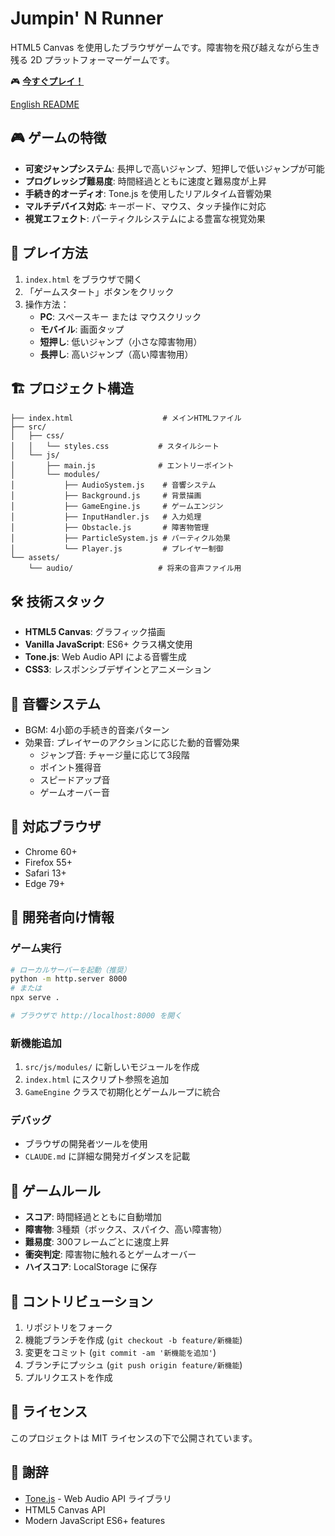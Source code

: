# Jumpin' N Runner

HTML5 Canvas を使用したブラウザゲームです。障害物を飛び越えながら生き残る 2D プラットフォーマーゲームです。

🎮 **[今すぐプレイ！](https://hama-jp.github.io/jumpin-n-runner/)**

[English README](README_EN.md)

## 🎮 ゲームの特徴

- **可変ジャンプシステム**: 長押しで高いジャンプ、短押しで低いジャンプが可能
- **プログレッシブ難易度**: 時間経過とともに速度と難易度が上昇
- **手続き的オーディオ**: Tone.js を使用したリアルタイム音響効果
- **マルチデバイス対応**: キーボード、マウス、タッチ操作に対応
- **視覚エフェクト**: パーティクルシステムによる豊富な視覚効果

## 🚀 プレイ方法

1. `index.html` をブラウザで開く
2. 「ゲームスタート」ボタンをクリック
3. 操作方法：
   - **PC**: スペースキー または マウスクリック
   - **モバイル**: 画面タップ
   - **短押し**: 低いジャンプ（小さな障害物用）
   - **長押し**: 高いジャンプ（高い障害物用）

## 🏗️ プロジェクト構造

```
├── index.html                    # メインHTMLファイル
├── src/
│   ├── css/
│   │   └── styles.css           # スタイルシート
│   └── js/
│       ├── main.js              # エントリーポイント
│       └── modules/
│           ├── AudioSystem.js    # 音響システム
│           ├── Background.js     # 背景描画
│           ├── GameEngine.js     # ゲームエンジン
│           ├── InputHandler.js   # 入力処理
│           ├── Obstacle.js       # 障害物管理
│           ├── ParticleSystem.js # パーティクル効果
│           └── Player.js         # プレイヤー制御
└── assets/
    └── audio/                   # 将来の音声ファイル用
```

## 🛠️ 技術スタック

- **HTML5 Canvas**: グラフィック描画
- **Vanilla JavaScript**: ES6+ クラス構文使用
- **Tone.js**: Web Audio API による音響生成
- **CSS3**: レスポンシブデザインとアニメーション

## 🎵 音響システム

- BGM: 4小節の手続き的音楽パターン
- 効果音: プレイヤーのアクションに応じた動的音響効果
  - ジャンプ音: チャージ量に応じて3段階
  - ポイント獲得音
  - スピードアップ音
  - ゲームオーバー音

## 📱 対応ブラウザ

- Chrome 60+
- Firefox 55+
- Safari 13+
- Edge 79+

## 🔧 開発者向け情報

### ゲーム実行
```bash
# ローカルサーバーを起動（推奨）
python -m http.server 8000
# または
npx serve .

# ブラウザで http://localhost:8000 を開く
```

### 新機能追加
1. `src/js/modules/` に新しいモジュールを作成
2. `index.html` にスクリプト参照を追加
3. `GameEngine` クラスで初期化とゲームループに統合

### デバッグ
- ブラウザの開発者ツールを使用
- `CLAUDE.md` に詳細な開発ガイダンスを記載

## 🎯 ゲームルール

- **スコア**: 時間経過とともに自動増加
- **障害物**: 3種類（ボックス、スパイク、高い障害物）
- **難易度**: 300フレームごとに速度上昇
- **衝突判定**: 障害物に触れるとゲームオーバー
- **ハイスコア**: LocalStorage に保存

## 🤝 コントリビューション

1. リポジトリをフォーク
2. 機能ブランチを作成 (`git checkout -b feature/新機能`)
3. 変更をコミット (`git commit -am '新機能を追加'`)
4. ブランチにプッシュ (`git push origin feature/新機能`)
5. プルリクエストを作成

## 📄 ライセンス

このプロジェクトは MIT ライセンスの下で公開されています。

## 🙏 謝辞

- [Tone.js](https://tonejs.github.io/) - Web Audio API ライブラリ
- HTML5 Canvas API
- Modern JavaScript ES6+ features